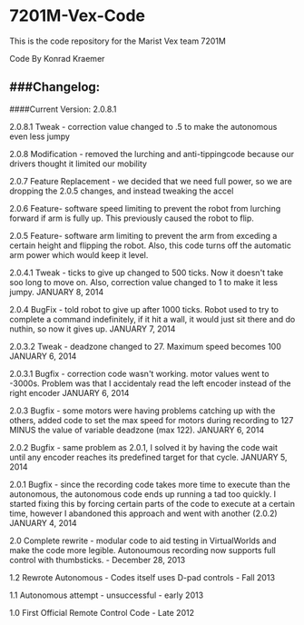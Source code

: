 7201M-Vex-Code
==============

This is the code repository for the Marist Vex team 7201M


Code By Konrad Kraemer

###Changelog:
-------------

####Current Version: 2.0.8.1	


2.0.8.1 Tweak - correction value changed to .5 to make the autonomous even less jumpy

2.0.8 Modification - removed the lurching and anti-tippingcode because our drivers thought it limited our mobility

2.0.7 Feature Replacement - we decided that we need full power, so we are dropping the 2.0.5 changes, and instead tweaking the accel

2.0.6	Feature- software speed limiting to prevent the robot from lurching forward if arm is fully up. This previously caused the robot to flip.

2.0.5	Feature- software arm limiting to prevent the arm from exceding a certain height and flipping the robot. Also, this code turns off the automatic arm	power which would keep it level.

2.0.4.1 Tweak - ticks to give up changed to 500	ticks. Now it doesn't take soo long to move on. Also, correction value changed to 1 to make it less jumpy. JANUARY 8, 2014

2.0.4	BugFix - told robot to give up after 1000 ticks. Robot used to try to complete a command indefinitely, if it hit a wall, it would just sit there and do nuthin, so now it gives up. JANUARY 7, 2014

2.0.3.2	Tweak - deadzone changed to 27. Maximum speed	becomes 100 JANUARY 6, 2014

2.0.3.1	Bugfix - correction code wasn't working. motor values went to -3000s. Problem was that I accidentaly read the left encoder instead of the right encoder JANUARY 6, 2014

2.0.3	Bugfix - some motors were having problems catching up with the others, added code to set the max speed for motors during recording to 127 MINUS the value of variable deadzone (max 122). JANUARY 6, 2014

2.0.2	Bugfix - same problem as 2.0.1, I solved it by having the code wait until any encoder reaches its predefined target for that cycle. JANUARY 5, 2014

2.0.1	Bugfix - since the recording code takes more time to execute than the autonomous, the autonomous code ends up running a tad too quickly. I started fixing this by forcing certain parts of the code to execute at a certain time, however I abandoned this approach and went with another (2.0.2) JANUARY 4, 2014

2.0	Complete rewrite - modular code to aid testing in VirtualWorlds and make the code more legible. Autonoumous recording now supports full control with thumbsticks. - December 28, 2013

1.2	Rewrote Autonomous - Codes itself uses D-pad controls - Fall 2013

1.1	Autonomous attempt - unsuccessful - early 2013

1.0	First Official Remote Control Code - Late 2012